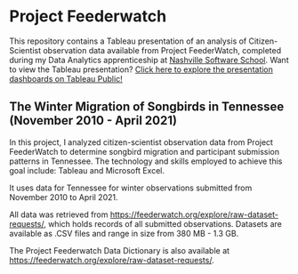 # Project Feederwatch
This repository contains a Tableau presentation of an analysis of Citizen-Scientist observation data available from Project FeederWatch, completed during my Data Analytics apprenticeship at [Nashville Software School](https://nashvillesoftwareschool.com/). Want to view the Tableau presentation? [Click here to explore the presentation dashboards on Tableau Public!](https://public.tableau.com/app/profile/rachel.kocheran)

## The Winter Migration of Songbirds in Tennessee (November 2010 - April 2021)
In this project, I analyzed citizen-scientist observation data from Project FeederWatch to determine songbird migration and participant submission patterns in Tennessee. The technology and skills employed to achieve this goal include: Tableau and Microsoft Excel.

It uses data for Tennessee for winter observations submitted from November 2010 to April 2021.

All data was retrieved from https://feederwatch.org/explore/raw-dataset-requests/, which holds records of all submitted observations. Datasets are available as .CSV files and range in size from 380 MB - 1.3 GB.

The Project Feederwatch Data Dictionary is also available at https://feederwatch.org/explore/raw-dataset-requests/.